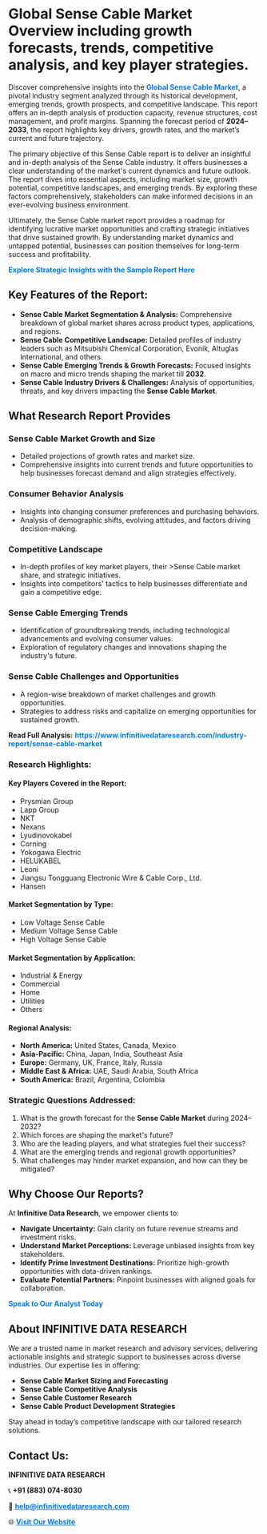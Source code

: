 <h1>Global Sense Cable Market Overview including growth forecasts, trends, competitive analysis, and key player strategies.</h1>
<p>
Discover comprehensive insights into the 
<a href="https://www.infinitivedataresearch.com/industry-report/sense-cable-market" rel="dofollow" style="color: #007BFF; text-decoration: none;"><strong>Global Sense Cable Market</strong></a>, a pivotal industry segment analyzed through its historical development, emerging trends, growth prospects, and competitive landscape. This report offers an in-depth analysis of production capacity, revenue structures, cost management, and profit margins. Spanning the forecast period of <strong>2024–2033</strong>, the report highlights key drivers, growth rates, and the market’s current and future trajectory.
</p>
<p>
The primary objective of this Sense Cable report is to deliver an insightful and in-depth analysis of the Sense Cable industry. It offers businesses a clear understanding of the market's current dynamics and future outlook. The report dives into essential aspects, including market size, growth potential, competitive landscapes, and emerging trends. By exploring these factors comprehensively, stakeholders can make informed decisions in an ever-evolving business environment.
</p>
<p>
Ultimately, the Sense Cable market report provides a roadmap for identifying lucrative market opportunities and crafting strategic initiatives that drive sustained growth. By understanding market dynamics and untapped potential, businesses can position themselves for long-term success and profitability.
</p>
<p>
<a href="https://www.infinitivedataresearch.com/request-sample/reportId=106967" style="color: #007BFF; text-decoration: none;"><strong>Explore Strategic Insights with the Sample Report Here</strong></a>
</p>

<h2>Key Features of the Report:</h2>
<ul>
<li><strong>Sense Cable Market Segmentation & Analysis:</strong> Comprehensive breakdown of global market shares across product types, applications, and regions.</li>
<li><strong>Sense Cable Competitive Landscape:</strong> Detailed profiles of industry leaders such as Mitsubishi Chemical Corporation, Evonik, Altuglas International, and others.</li>
<li><strong>Sense Cable Emerging Trends & Growth Forecasts:</strong> Focused insights on macro and micro trends shaping the market till <strong>2032</strong>.</li>
<li><strong>Sense Cable Industry Drivers & Challenges:</strong> Analysis of opportunities, threats, and key drivers impacting the <strong>Sense Cable Market</strong>.</li>
</ul>

<h2>What Research Report Provides</h2>
<h3>Sense Cable Market Growth and Size</h3>
<ul>
<li>Detailed projections of growth rates and market size.</li>
<li>Comprehensive insights into current trends and future opportunities to help businesses forecast demand and align strategies effectively.</li>
</ul>

<h3>Consumer Behavior Analysis</h3>
<ul>
<li>Insights into changing consumer preferences and purchasing behaviors.</li>
<li>Analysis of demographic shifts, evolving attitudes, and factors driving decision-making.</li>
</ul>

<h3>Competitive Landscape</h3>
<ul>
<li>In-depth profiles of key market players, their >Sense Cable market share, and strategic initiatives.</li>
<li>Insights into competitors' tactics to help businesses differentiate and gain a competitive edge.</li>
</ul>

<h3>Sense Cable Emerging Trends</h3>
<ul>
<li>Identification of groundbreaking trends, including technological advancements and evolving consumer values.</li>
<li>Exploration of regulatory changes and innovations shaping the industry's future.</li>
</ul>

<h3>Sense Cable Challenges and Opportunities</h3>
<ul>
<li>A region-wise breakdown of market challenges and growth opportunities.</li>
<li>Strategies to address risks and capitalize on emerging opportunities for sustained growth.</li>
</ul>
<p><strong>Read Full Analysis:</strong> <a href="https://www.infinitivedataresearch.com/industry-report/sense-cable-market" rel="dofollow" style="color: #007BFF; text-decoration: none;"><strong>https://www.infinitivedataresearch.com/industry-report/sense-cable-market</strong></a></p>
<h3>Research Highlights:</h3>
<h4>Key Players Covered in the Report:</h4>
<ul><li>Prysmian Group</li><li>Lapp Group</li><li>NKT</li><li>Nexans</li><li>Lyudinovokabel</li><li>Corning</li><li>Yokogawa Electric</li><li>HELUKABEL</li><li>Leoni</li><li>Jiangsu Tongguang Electronic Wire &amp; Cable Corp., Ltd.</li><li>Hansen</li></ul>
<h4>Market Segmentation by Type:</h4>
<ul><li>Low Voltage Sense Cable</li><li>Medium Voltage Sense Cable</li><li>High Voltage Sense Cable</li></ul>
<h4>Market Segmentation by Application:</h4>
<ul><li>Industrial &amp; Energy</li><li>Commercial</li><li>Home</li><li>Utilities</li><li>Others</li></ul>

<h4>Regional Analysis:</h4>
<ul>
<li><strong>North America:</strong> United States, Canada, Mexico</li>
<li><strong>Asia-Pacific:</strong> China, Japan, India, Southeast Asia</li>
<li><strong>Europe:</strong> Germany, UK, France, Italy, Russia</li>
<li><strong>Middle East & Africa:</strong> UAE, Saudi Arabia, South Africa</li>
<li><strong>South America:</strong> Brazil, Argentina, Colombia</li>
</ul>

<h3>Strategic Questions Addressed:</h3>
<ol>
<li>What is the growth forecast for the <strong>Sense Cable Market</strong> during 2024–2032?</li>
<li>Which forces are shaping the market's future?</li>
<li>Who are the leading players, and what strategies fuel their success?</li>
<li>What are the emerging trends and regional growth opportunities?</li>
<li>What challenges may hinder market expansion, and how can they be mitigated?</li>
</ol>

<h2>Why Choose Our Reports?</h2>
<p>At <strong>Infinitive Data Research</strong>, we empower clients to:</p>
<ul>
<li><strong>Navigate Uncertainty:</strong> Gain clarity on future revenue streams and investment risks.</li>
<li><strong>Understand Market Perceptions:</strong> Leverage unbiased insights from key stakeholders.</li>
<li><strong>Identify Prime Investment Destinations:</strong> Prioritize high-growth opportunities with data-driven rankings.</li>
<li><strong>Evaluate Potential Partners:</strong> Pinpoint businesses with aligned goals for collaboration.</li>
</ul>
<p><a href="https://www.infinitivedataresearch.com/industry-report/sense-cable-market" rel="dofollow" style="color: #007BFF; text-decoration: none;"><strong>Speak to Our Analyst Today</strong></a></p>

<h2>About INFINITIVE DATA RESEARCH</h2>
<p>We are a trusted name in market research and advisory services, delivering actionable insights and strategic support to businesses across diverse industries. Our expertise lies in offering:</p>
<ul>
<li><strong>Sense Cable Market Sizing and Forecasting</strong></li>
<li><strong>Sense Cable Competitive Analysis</strong></li>
<li><strong>Sense Cable Customer Research</strong></li>
<li><strong>Sense Cable Product Development Strategies</strong></li>
</ul>
<p>Stay ahead in today’s competitive landscape with our tailored research solutions.</p>

<h2>Contact Us:</h2>
<p><strong>INFINITIVE DATA RESEARCH</strong></p>
<p>📞 <strong>+91 (883) 074-8030</strong></p>
<p>📧 <strong><a href="mailto:help@infinitivedataresearch.com" style="color: #007BFF;">help@infinitivedataresearch.com</a></strong></p>
<p>🌐 <strong><a href="https://www.infinitivedataresearch.com" rel="dofollow" style="color: #007BFF;">Visit Our Website</a></strong></p>